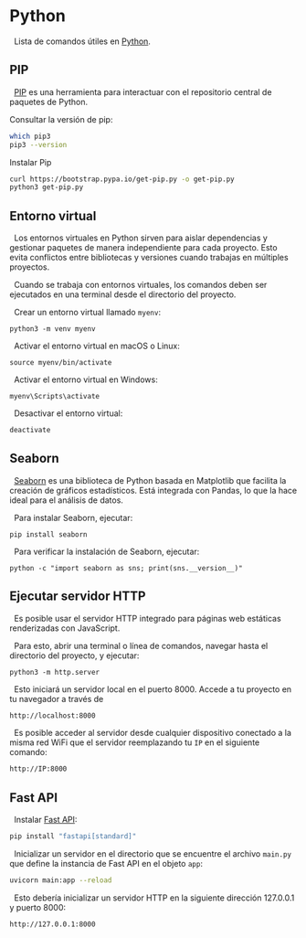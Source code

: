 # Python

&nbsp;
Lista de comandos útiles en [Python](https://www.python.org).

## PIP

&nbsp;
[PIP](https://pypi.org/) es una herramienta para interactuar con el repositorio central de paquetes de Python.

Consultar la versión de pip:
```bash
which pip3
pip3 --version
```

Instalar Pip
```bash
curl https://bootstrap.pypa.io/get-pip.py -o get-pip.py
python3 get-pip.py
```

## Entorno virtual

&nbsp;
Los entornos virtuales en Python sirven para aislar dependencias y gestionar paquetes de manera independiente para cada proyecto.
Esto evita conflictos entre bibliotecas y versiones cuando trabajas en múltiples proyectos.

&nbsp;
Cuando se trabaja con entornos virtuales, los comandos deben ser ejecutados en una terminal desde el directorio del proyecto.

&nbsp;
Crear un entorno virtual llamado `myenv`:

```
python3 -m venv myenv
```

&nbsp;
Activar el entorno virtual en macOS o Linux:

```
source myenv/bin/activate
```

&nbsp;
Activar el entorno virtual en Windows:

```
myenv\Scripts\activate
```

&nbsp;
Desactivar el entorno virtual:

```bash
deactivate
```

## Seaborn

&nbsp;
[Seaborn](https://seaborn.pydata.org) es una biblioteca de Python basada en Matplotlib que facilita la creación de gráficos estadísticos.
Está integrada con Pandas, lo que la hace ideal para el análisis de datos.

&nbsp;
Para instalar Seaborn, ejecutar:

```
pip install seaborn
```

&nbsp;
Para verificar la instalación de Seaborn, ejecutar:

```
python -c "import seaborn as sns; print(sns.__version__)"
```

## Ejecutar servidor HTTP

&nbsp;
Es posible usar el servidor HTTP integrado para páginas web estáticas renderizadas con JavaScript.

&nbsp;
Para esto, abrir una terminal o línea de comandos, navegar hasta el directorio del proyecto, y ejecutar:

```
python3 -m http.server
```

&nbsp;
Esto iniciará un servidor local en el puerto 8000. Accede a tu proyecto en tu navegador a través de

```bash
http://localhost:8000
```

&nbsp;
Es posible acceder al servidor desde cualquier dispositivo conectado a la misma red WiFi que el servidor reemplazando tu `IP` en el siguiente comando:

```bash
http://IP:8000
```

## Fast API

&nbsp;
Instalar [Fast API](https://fastapi.tiangolo.com/):

```bash
pip install "fastapi[standard]"
```

&nbsp;
Inicializar un servidor en el directorio que se encuentre el archivo `main.py` que define la instancia de Fast API en el objeto `app`:

```bash
uvicorn main:app --reload
```

&nbsp;
Esto debería inicializar un servidor HTTP en la siguiente dirección 127.0.0.1 y puerto 8000:

```
http://127.0.0.1:8000
```